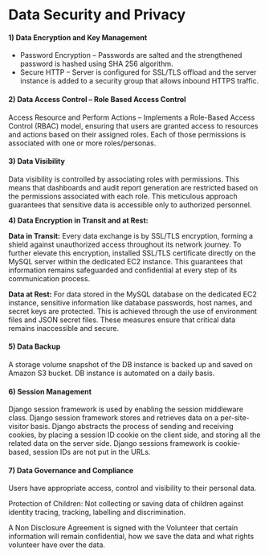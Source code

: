 # Data Security and Privacy

#### 1) Data Encryption and Key Management​

* Password Encryption –  Passwords are salted and the strengthened password is hashed using SHA 256 algorithm. ​
* Secure HTTP – Server is configured for SSL/TLS offload and the server instance is added to a security group that allows inbound HTTPS traffic.

#### 2) Data Access Control – Role Based Access Control​

Access Resource and Perform Actions –  Implements a Role-Based Access Control (RBAC) model, ensuring that users are granted access to resources and actions based on their assigned roles. Each of those permissions is associated with one or more roles/personas.&#x20;

#### 3) Data Visibility

Data visibility is controlled by associating roles with permissions. This means that dashboards and audit report generation are restricted based on the permissions associated with each role. This meticulous approach guarantees that sensitive data is accessible only to authorized personnel.

**4) Data Encryption in Transit and at Rest:**

**Data in Transit:** Every data exchange is by SSL/TLS encryption, forming a shield against unauthorized access throughout its network journey. To further elevate this encryption, installed SSL/TLS certificate directly on the MySQL server within the dedicated EC2 instance. This guarantees that information remains safeguarded and confidential at every step of its communication process.

**Data at Rest:** For data stored in the MySQL database on the dedicated EC2 instance, sensitive information like database passwords, host names, and secret keys are protected. This is achieved through the use of environment files and JSON secret files. These measures ensure that critical data remains inaccessible and secure.

#### 5) Data Backup

A storage volume snapshot of the DB instance is backed up and saved on Amazon S3 bucket. DB instance is automated on a daily basis. ​

#### 6) Session Management

Django session framework is used by enabling the session middleware class. Django session framework stores and retrieves data on a per-site-visitor basis. Django abstracts the process of sending and receiving cookies, by placing a session ID cookie on the client side, and storing all the related data on the server side. Django sessions framework is cookie-based, session IDs are not put in the URLs. ​

#### 7) Data Governance and Compliance

Users have appropriate access, control and visibility to their personal data.​

Protection of Children: Not collecting or saving data of children against identity tracing, tracking, labelling and discrimination.​

&#x20;A Non Disclosure Agreement is signed with the Volunteer that certain information will remain confidential, how we save the data and what rights volunteer have over the data.
